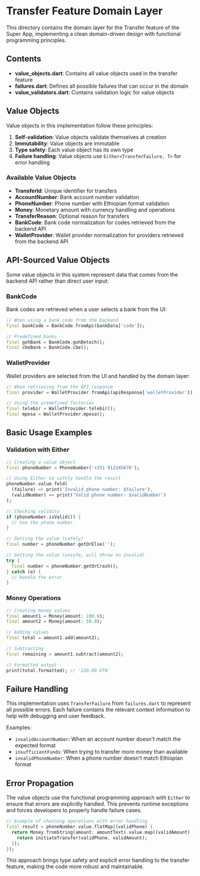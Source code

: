 # Transfer Feature Domain Layer

This directory contains the domain layer for the Transfer feature of the Super App, implementing a clean domain-driven design with functional programming principles.

## Contents

- **value_objects.dart**: Contains all value objects used in the transfer feature
- **failures.dart**: Defines all possible failures that can occur in the domain
- **value_validators.dart**: Contains validation logic for value objects

## Value Objects

Value objects in this implementation follow these principles:

1. **Self-validation**: Value objects validate themselves at creation
2. **Immutability**: Value objects are immutable
3. **Type safety**: Each value object has its own type
4. **Failure handling**: Value objects use `Either<TransferFailure, T>` for error handling

### Available Value Objects

- **TransferId**: Unique identifier for transfers
- **AccountNumber**: Bank account number validation
- **PhoneNumber**: Phone number with Ethiopian format validation
- **Money**: Monetary amount with currency handling and operations
- **TransferReason**: Optional reason for transfers
- **BankCode**: Bank code normalization for codes retrieved from the backend API
- **WalletProvider**: Wallet provider normalization for providers retrieved from the backend API

## API-Sourced Value Objects

Some value objects in this system represent data that comes from the backend API rather than direct user input:

### BankCode

Bank codes are retrieved when a user selects a bank from the UI:

```dart
// When using a bank code from the backend
final bankCode = BankCode.fromApi(bankData['code']);

// Predefined banks
final gohBank = BankCode.gohBetoch();
final cbeBank = BankCode.cbe();
```

### WalletProvider

Wallet providers are selected from the UI and handled by the domain layer:

```dart
// When retrieving from the API response
final provider = WalletProvider.fromApi(apiResponse['walletProvider']);

// Using the predefined factories
final telebir = WalletProvider.telebir();
final mpesa = WalletProvider.mpesa();
```

## Basic Usage Examples

### Validation with Either

```dart
// Creating a value object
final phoneNumber = PhoneNumber('+251 912345678');

// Using Either to safely handle the result
phoneNumber.value.fold(
  (failure) => print('Invalid phone number: $failure'),
  (validNumber) => print('Valid phone number: $validNumber')
);

// Checking validity
if (phoneNumber.isValid()) {
  // Use the phone number
}

// Getting the value (safely)
final number = phoneNumber.getOrElse('');

// Getting the value (unsafe, will throw on invalid)
try {
  final number = phoneNumber.getOrCrash();
} catch (e) {
  // Handle the error
}
```

### Money Operations

```dart
// Creating money values
final amount1 = Money(amount: 100.0);
final amount2 = Money(amount: 50.0);

// Adding values
final total = amount1.add(amount2);

// Subtracting
final remaining = amount1.subtract(amount2);

// Formatted output
print(total.formatted); // '150.00 ETB'
```

## Failure Handling

This implementation uses `TransferFailure` from `failures.dart` to represent all possible errors. Each failure contains the relevant context information to help with debugging and user feedback.

Examples:
- `invalidAccountNumber`: When an account number doesn't match the expected format
- `insufficientFunds`: When trying to transfer more money than available
- `invalidPhoneNumber`: When a phone number doesn't match Ethiopian format

## Error Propagation

The value objects use the functional programming approach with `Either` to ensure that errors are explicitly handled. This prevents runtime exceptions and forces developers to properly handle failure cases.

```dart
// Example of chaining operations with error handling
final result = phoneNumber.value.flatMap((validPhone) {
  return Money.fromString(amount: amountText).value.map((validAmount) {
    return initiateTransfer(validPhone, validAmount);
  });
});
```

This approach brings type safety and explicit error handling to the transfer feature, making the code more robust and maintainable. 